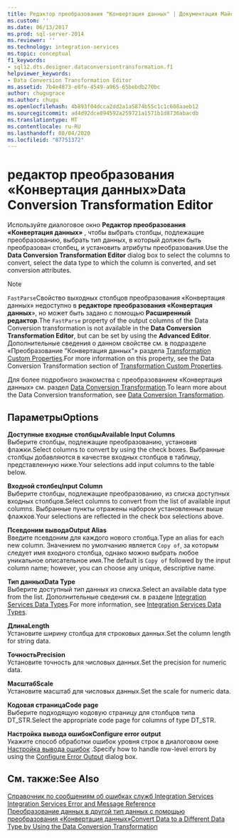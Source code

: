 ```yaml
---
title: Редактор преобразования "Конвертация данных" | Документация Майкрософт
ms.custom: ''
ms.date: 06/13/2017
ms.prod: sql-server-2014
ms.reviewer: ''
ms.technology: integration-services
ms.topic: conceptual
f1_keywords:
- sql12.dts.designer.dataconversiontransformation.f1
helpviewer_keywords:
- Data Conversion Transformation Editor
ms.assetid: 7b4e4873-e8fe-4549-a965-65bebdb270bc
author: chugugrace
ms.author: chugu
ms.openlocfilehash: 4b893f04dcca2dd2a1a5874b55c1c1c608aaeb12
ms.sourcegitcommit: ad4d92dce894592a259721a1571b1d8736abacdb
ms.translationtype: MT
ms.contentlocale: ru-RU
ms.lasthandoff: 08/04/2020
ms.locfileid: "87751372"
---
```

# <a name="data-conversion-transformation-editor"></a><span data-ttu-id="422a0-102">редактор преобразования «Конвертация данных»</span><span class="sxs-lookup"><span data-stu-id="422a0-102">Data Conversion Transformation Editor</span></span>
  <span data-ttu-id="422a0-103">Используйте диалоговое окно **Редактор преобразования «Конвертация данных»** , чтобы выбрать столбцы, подлежащие преобразованию, выбрать тип данных, в который должен быть преобразован столбец, и установить атрибуты преобразования.</span><span class="sxs-lookup"><span data-stu-id="422a0-103">Use the **Data Conversion Transformation Editor** dialog box to select the columns to convert, select the data type to which the column is converted, and set conversion attributes.</span></span>  
  
> [!NOTE]  
>  <span data-ttu-id="422a0-104">`FastParse`Свойство выходных столбцов преобразования «Конвертация данных» недоступно в **редакторе преобразования «Конвертация данных**», но может быть задано с помощью **Расширенный редактор**.</span><span class="sxs-lookup"><span data-stu-id="422a0-104">The `FastParse` property of the output columns of the Data Conversion transformation is not available in the **Data Conversion Transformation Editor**, but can be set by using the **Advanced Editor**.</span></span> <span data-ttu-id="422a0-105">Дополнительные сведения о данном свойстве см. в подразделе «Преобразование "Конвертация данных"» раздела [Transformation Custom Properties](data-flow/transformations/transformation-custom-properties.md).</span><span class="sxs-lookup"><span data-stu-id="422a0-105">For more information on this property, see the Data Conversion Transformation section of [Transformation Custom Properties](data-flow/transformations/transformation-custom-properties.md).</span></span>  
  
 <span data-ttu-id="422a0-106">Для более подробного знакомства с преобразованием «Конвертация данных» см. раздел [Data Conversion Transformation](data-flow/transformations/data-conversion-transformation.md).</span><span class="sxs-lookup"><span data-stu-id="422a0-106">To learn more about the Data Conversion transformation, see [Data Conversion Transformation](data-flow/transformations/data-conversion-transformation.md).</span></span>  
  
## <a name="options"></a><span data-ttu-id="422a0-107">Параметры</span><span class="sxs-lookup"><span data-stu-id="422a0-107">Options</span></span>  
 <span data-ttu-id="422a0-108">**Доступные входные столбцы**</span><span class="sxs-lookup"><span data-stu-id="422a0-108">**Available Input Columns**</span></span>  
 <span data-ttu-id="422a0-109">Выберите столбцы, подлежащие преобразованию, установив флажки.</span><span class="sxs-lookup"><span data-stu-id="422a0-109">Select columns to convert by using the check boxes.</span></span> <span data-ttu-id="422a0-110">Выбранные столбцы добавляются в качестве входных столбцов в таблицу, представленную ниже.</span><span class="sxs-lookup"><span data-stu-id="422a0-110">Your selections add input columns to the table below.</span></span>  
  
 <span data-ttu-id="422a0-111">**Входной столбец**</span><span class="sxs-lookup"><span data-stu-id="422a0-111">**Input Column**</span></span>  
 <span data-ttu-id="422a0-112">Выберите столбцы, подлежащие преобразованию, из списка доступных входных столбцов.</span><span class="sxs-lookup"><span data-stu-id="422a0-112">Select columns to convert from the list of available input columns.</span></span> <span data-ttu-id="422a0-113">Выбранные пункты отражены набором установленных выше флажков.</span><span class="sxs-lookup"><span data-stu-id="422a0-113">Your selections are reflected in the check box selections above.</span></span>  
  
 <span data-ttu-id="422a0-114">**Псевдоним вывода**</span><span class="sxs-lookup"><span data-stu-id="422a0-114">**Output Alias**</span></span>  
 <span data-ttu-id="422a0-115">Введите псевдоним для каждого нового столбца.</span><span class="sxs-lookup"><span data-stu-id="422a0-115">Type an alias for each new column.</span></span> <span data-ttu-id="422a0-116">Значением по умолчанию является `Copy of`, за которым следует имя входного столбца, однако можно выбрать любое уникальное описательное имя.</span><span class="sxs-lookup"><span data-stu-id="422a0-116">The default is `Copy of` followed by the input column name; however, you can choose any unique, descriptive name.</span></span>  
  
 <span data-ttu-id="422a0-117">**Тип данных**</span><span class="sxs-lookup"><span data-stu-id="422a0-117">**Data Type**</span></span>  
 <span data-ttu-id="422a0-118">Выберите доступный тип данных из списка.</span><span class="sxs-lookup"><span data-stu-id="422a0-118">Select an available data type from the list.</span></span> <span data-ttu-id="422a0-119">Дополнительные сведения см. в разделе [Integration Services Data Types](data-flow/integration-services-data-types.md).</span><span class="sxs-lookup"><span data-stu-id="422a0-119">For more information, see [Integration Services Data Types](data-flow/integration-services-data-types.md).</span></span>  
  
 <span data-ttu-id="422a0-120">**Длина**</span><span class="sxs-lookup"><span data-stu-id="422a0-120">**Length**</span></span>  
 <span data-ttu-id="422a0-121">Установите ширину столбца для строковых данных.</span><span class="sxs-lookup"><span data-stu-id="422a0-121">Set the column length for string data.</span></span>  
  
 <span data-ttu-id="422a0-122">**Точность**</span><span class="sxs-lookup"><span data-stu-id="422a0-122">**Precision**</span></span>  
 <span data-ttu-id="422a0-123">Установите точность для числовых данных.</span><span class="sxs-lookup"><span data-stu-id="422a0-123">Set the precision for numeric data.</span></span>  
  
 <span data-ttu-id="422a0-124">**Масштаб**</span><span class="sxs-lookup"><span data-stu-id="422a0-124">**Scale**</span></span>  
 <span data-ttu-id="422a0-125">Установите масштаб для числовых данных.</span><span class="sxs-lookup"><span data-stu-id="422a0-125">Set the scale for numeric data.</span></span>  
  
 <span data-ttu-id="422a0-126">**Кодовая страница**</span><span class="sxs-lookup"><span data-stu-id="422a0-126">**Code page**</span></span>  
 <span data-ttu-id="422a0-127">Выберите подходящую кодовую страницу для столбцов типа DT_STR.</span><span class="sxs-lookup"><span data-stu-id="422a0-127">Select the appropriate code page for columns of type DT_STR.</span></span>  
  
 <span data-ttu-id="422a0-128">**Настройка вывода ошибок**</span><span class="sxs-lookup"><span data-stu-id="422a0-128">**Configure error output**</span></span>  
 <span data-ttu-id="422a0-129">Укажите способ обработки ошибок уровня строк в диалоговом окне [Настройка вывода ошибок](../../2014/integration-services/configure-error-output.md) .</span><span class="sxs-lookup"><span data-stu-id="422a0-129">Specify how to handle row-level errors by using the [Configure Error Output](../../2014/integration-services/configure-error-output.md) dialog box.</span></span>  
  
## <a name="see-also"></a><span data-ttu-id="422a0-130">См. также:</span><span class="sxs-lookup"><span data-stu-id="422a0-130">See Also</span></span>  
 <span data-ttu-id="422a0-131">[Справочник по сообщениям об ошибках служб Integration Services](../../2014/integration-services/integration-services-error-and-message-reference.md) </span><span class="sxs-lookup"><span data-stu-id="422a0-131">[Integration Services Error and Message Reference](../../2014/integration-services/integration-services-error-and-message-reference.md) </span></span>  
 [<span data-ttu-id="422a0-132">Преобразование данных в другой тип данных с помощью преобразования «Конвертация данных»</span><span class="sxs-lookup"><span data-stu-id="422a0-132">Convert Data to a Different Data Type by Using the Data Conversion Transformation</span></span>](data-flow/transformations/convert-data-type-by-using-data-conversion-transformation.md)  
  
  
